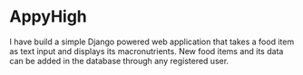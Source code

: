 # AppyHigh
I have build a simple Django powered web application that takes a food item as text input and displays its macronutrients. New food items and its data can be added in the database through any registered user.
